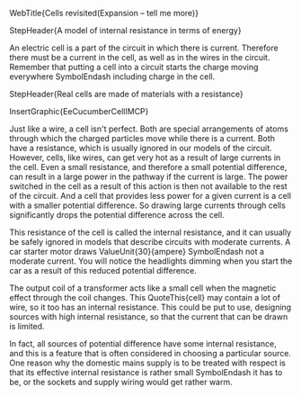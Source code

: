 WebTitle{Cells revisited(Expansion &ndash; tell me more)}

StepHeader{A model of internal resistance in terms of energy}

An electric cell is a part of the circuit in which there is current. Therefore there must be a current in the cell, as well as in the wires in the circuit. Remember that putting a cell into a circuit starts the charge moving everywhere SymbolEndash including charge in the cell.

StepHeader{Real cells are made of materials with a resistance}

InsertGraphic{EeCucumberCellIMCP}

Just like a wire, a cell isn't perfect. Both are special arrangements of atoms through which the charged particles move while there is a current. Both have a resistance, which is usually ignored in our models of the circuit. However, cells, like wires, can get very hot as a result of large currents in the cell. Even a small resistance, and therefore a small potential difference, can result in a large power in the pathway if the current is large. The power switched in the cell as a result of this action is then not available to the rest of the circuit. And a cell that provides less power for a given current is a cell with a smaller potential difference. So drawing large currents through cells significantly drops the potential difference across the cell.

This resistance of the cell is called the internal resistance, and it can usually be safely ignored in models that describe circuits with moderate currents. A car starter motor draws ValueUnit{30}{ampere} SymbolEndash not a moderate current. You will notice the headlights dimming when you start the car as a result of this reduced potential difference.

The output coil of a transformer acts like a small cell when the magnetic effect through the coil changes. This QuoteThis{cell} may contain a lot of wire, so it too has an internal resistance. This could be put to use, designing sources with high internal resistance, so that the current that can be drawn is limited.

In fact, all sources of potential difference have some internal resistance, and this is a feature that is often considered in choosing a particular source. One reason why the domestic mains supply is to be treated with respect is that its effective internal resistance is rather small SymbolEndash it has to be, or the sockets and supply wiring would get rather warm.

